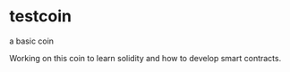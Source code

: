 # testcoin
a basic coin

Working on this coin to learn solidity and how to develop smart contracts.
